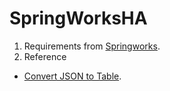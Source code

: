 # SpringWorksHA

1. Requirements from [Springworks](https://github.com/Springworks/recruitment-waypoints-challenge). 
2. Reference
- [Convert JSON to Table](https://www.encodedna.com/javascript/practice-ground/default.htm?pg=convert_json_to_table_javascript).

